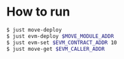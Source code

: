 # How to run

```sh
$ just move-deploy
$ just evm-deploy $MOVE_MODULE_ADDR
$ just evm-set $EVM_CONTRACT_ADDR 10
$ just move-get $EVM_CALLER_ADDR
```
